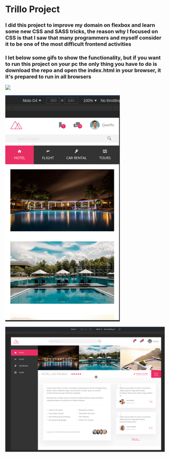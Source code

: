 # Trillo Project

### I did this project to improve my domain on flexbox and learn some new CSS and SASS tricks, the reason why I focused on CSS is that I saw that many programmers and myself consider it to be one of the most difficult frontend activities

### I let below some gifs to show the functionality, but if you want to run this project on your pc the only thing you have to do is download the repo and open the index.html in your browser, it it's prepared to run in all browsers

![](./Trillo.gif)

![](./TrilloMotoG.gif)

![](./TrilloIpad.gif)
